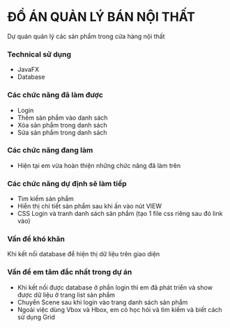 # ĐỒ ÁN QUẢN LÝ BÁN NỘI  THẤT 
Dự quán quản lý các sản phẩm trong cửa hàng nội thất

### Technical sử dụng 
 + JavaFX
 + Database 
### Các chức năng đã làm được
 + Login 
 + Thêm sản phẩm vào danh sách
 + Xóa sản phẩm trong danh sách
 + Sửa sản phẩm trong danh sách
### Các chức năng đang làm
+ Hiện tại em vừa hoàn thiện những chức năng đã làm trên 
### Các chức năng dự định sẽ làm tiếp
+ Tìm kiếm sản phẩm
+ Hiển thị chỉ tiết sản phẩm sau khi ấn vào nút VIEW
+ CSS Login và tranh danh sách sản phẩm (tạo 1 file css riêng sau đó link vào)
### Vấn đề khó khăn
Khi kết nối database để hiện thị dữ liệu trên giao diện
### Vấn đề em tâm đắc nhất trong dự án
+ Khi kết nối được database ở phần login thì em đã phát triển và show được dữ liệu ở trang list sản phẩm
+ Chuyển Scene sau khi login vào trang danh sách sản phẩm
+ Ngoài việc dùng Vbox và Hbox, em có học hỏi và tìm kiếm và biết cách sử dụng Grid